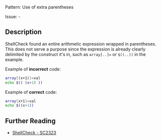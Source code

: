 Pattern: Use of extra parentheses

Issue: -

## Description

ShellCheck found an entire arithmetic expression wrapped in parentheses. This does not serve a purpose since the expression is already clearly delimited by the construct it's in, such as `array[..]=` or `$((..))` in the example.

Example of **incorrect** code:

```sh
array[(x+1)]=val
echo $(( (x+1) ))
```

Example of **correct** code:

```sh
array[x+1]=val
echo $((x+1))
```

## Further Reading

* [ShellCheck - SC2323](https://github.com/koalaman/shellcheck/wiki/SC2323)
